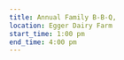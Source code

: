 ```yaml
---
title: Annual Family B-B-Q,
location: Egger Dairy Farm
start_time: 1:00 pm
end_time: 4:00 pm
---
```

